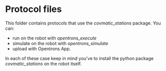 Protocol files
==============

This folder contains protocols that use the *covmatic_stations* package.
You can:
- run on the robot with _opentrons_execute_ 
- simulate on the robot with _opentrons_simulate_
- upload with Opentrons App.

In each of these case keep in mind you've to install the python package *covmatic_stations* on the robot itself.